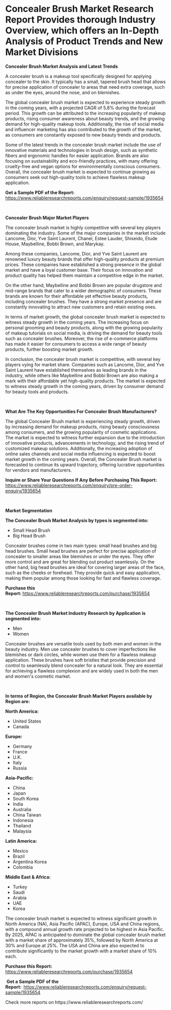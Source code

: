 <p><h1>Concealer Brush Market Research Report Provides thorough Industry Overview, which offers an In-Depth Analysis of Product Trends and New Market Divisions</h1></p><p><strong>Concealer Brush Market Analysis and Latest Trends</strong></p>
<p><p>A concealer brush is a makeup tool specifically designed for applying concealer to the skin. It typically has a small, tapered brush head that allows for precise application of concealer to areas that need extra coverage, such as under the eyes, around the nose, and on blemishes.</p><p>The global concealer brush market is expected to experience steady growth in the coming years, with a projected CAGR of 5.8% during the forecast period. This growth can be attributed to the increasing popularity of makeup products, rising consumer awareness about beauty trends, and the growing demand for high-quality makeup tools. Additionally, the rise of social media and influencer marketing has also contributed to the growth of the market, as consumers are constantly exposed to new beauty trends and products.</p><p>Some of the latest trends in the concealer brush market include the use of innovative materials and technologies in brush design, such as synthetic fibers and ergonomic handles for easier application. Brands are also focusing on sustainability and eco-friendly practices, with many offering cruelty-free and vegan options for environmentally conscious consumers. Overall, the concealer brush market is expected to continue growing as consumers seek out high-quality tools to achieve flawless makeup application.</p></p>
<p><strong>Get a Sample PDF of the Report:&nbsp;</strong> <a href="https://www.reliableresearchreports.com/enquiry/request-sample/1935654">https://www.reliableresearchreports.com/enquiry/request-sample/1935654</a></p>
<p>&nbsp;</p>
<p><strong>Concealer Brush Major Market Players</strong></p>
<p><p>The concealer brush market is highly competitive with several key players dominating the industry. Some of the major companies in the market include Lancome, Dior, Yve Saint Laurent, Chanel, Estee Lauder, Shiseido, Etude House, Maybelline, Bobbi Brown, and Marykay.</p><p>Among these companies, Lancome, Dior, and Yve Saint Laurent are renowned luxury beauty brands that offer high-quality products at premium prices. These companies have established a strong presence in the global market and have a loyal customer base. Their focus on innovation and product quality has helped them maintain a competitive edge in the market.</p><p>On the other hand, Maybelline and Bobbi Brown are popular drugstore and mid-range brands that cater to a wider demographic of consumers. These brands are known for their affordable yet effective beauty products, including concealer brushes. They have a strong market presence and are constantly innovating to attract new customers and retain existing ones.</p><p>In terms of market growth, the global concealer brush market is expected to witness steady growth in the coming years. The increasing focus on personal grooming and beauty products, along with the growing popularity of makeup tutorials on social media, is driving the demand for beauty tools such as concealer brushes. Moreover, the rise of e-commerce platforms has made it easier for consumers to access a wide range of beauty products, further boosting market growth.</p><p>In conclusion, the concealer brush market is competitive, with several key players vying for market share. Companies such as Lancome, Dior, and Yve Saint Laurent have established themselves as leading brands in the industry, while others like Maybelline and Bobbi Brown are also making a mark with their affordable yet high-quality products. The market is expected to witness steady growth in the coming years, driven by consumer demand for beauty tools and products.</p></p>
<p>&nbsp;</p>
<p><strong>What Are The Key Opportunities For Concealer Brush Manufacturers?</strong></p>
<p><p>The global Concealer Brush market is experiencing steady growth, driven by increasing demand for makeup products, rising beauty consciousness among consumers, and the growing popularity of cosmetic applications. The market is expected to witness further expansion due to the introduction of innovative products, advancements in technology, and the rising trend of customized makeup solutions. Additionally, the increasing adoption of online sales channels and social media influencing is expected to boost market growth in the coming years. Overall, the Concealer Brush market is forecasted to continue its upward trajectory, offering lucrative opportunities for vendors and manufacturers.</p></p>
<p><strong>Inquire or Share Your Questions If Any Before Purchasing This Report:</strong> <a href="https://www.reliableresearchreports.com/enquiry/pre-order-enquiry/1935654">https://www.reliableresearchreports.com/enquiry/pre-order-enquiry/1935654</a></p>
<p>&nbsp;</p>
<p><strong>Market Segmentation</strong></p>
<p><strong>The Concealer Brush Market Analysis by types is segmented into:</strong></p>
<p><ul><li>Small Head Brush</li><li>Big Head Brush</li></ul></p>
<p><p>Concealer brushes come in two main types: small head brushes and big head brushes. Small head brushes are perfect for precise application of concealer to smaller areas like blemishes or under the eyes. They offer more control and are great for blending out product seamlessly. On the other hand, big head brushes are ideal for covering larger areas of the face, such as the cheeks or forehead. They provide quick and easy application, making them popular among those looking for fast and flawless coverage.</p></p>
<p><strong>Purchase this Report:&nbsp;</strong><a href="https://www.reliableresearchreports.com/purchase/1935654">https://www.reliableresearchreports.com/purchase/1935654</a></p>
<p>&nbsp;</p>
<p><strong>The Concealer Brush Market Industry Research by Application is segmented into:</strong></p>
<p><ul><li>Men</li><li>Women</li></ul></p>
<p><p>Concealer brushes are versatile tools used by both men and women in the beauty industry. Men use concealer brushes to cover imperfections like blemishes or dark circles, while women use them for a flawless makeup application. These brushes have soft bristles that provide precision and control to seamlessly blend concealer for a natural look. They are essential for achieving a flawless complexion and are widely used in both the men and women's cosmetic market.</p></p>
<p>&nbsp;</p>
<p><strong>In terms of Region, the Concealer Brush Market Players available by Region are:</strong></p>
<p>
    <p> <strong> North America: </strong>
        <ul>
            <li>United States</li>
            <li>Canada</li>
        </ul>
        </p> 
    <p> <strong> Europe: </strong>
        <ul>
            <li>Germany</li>
            <li>France</li>
            <li>U.K.</li>
            <li>Italy</li>
            <li>Russia</li>
        </ul>
        </p> 
    <p> <strong> Asia-Pacific: </strong>
        <ul>
            <li>China</li>
            <li>Japan</li>
            <li>South Korea</li>
            <li>India</li>
            <li>Australia</li>
            <li>China Taiwan</li>
            <li>Indonesia</li>
            <li>Thailand</li>
            <li>Malaysia</li>
        </ul>
        </p> 
    <p> <strong> Latin America: </strong>
        <ul>
            <li>Mexico</li>
            <li>Brazil</li>
            <li>Argentina Korea</li>
            <li>Colombia</li>
        </ul>
        </p> 
    <p> <strong> Middle East & Africa: </strong>
        <ul>
            <li>Turkey</li>
            <li>Saudi</li>
            <li>Arabia</li>
            <li>UAE</li>
            <li>Korea</li>
        </ul>
    </p>
    </p>
<p><p>The concealer brush market is expected to witness significant growth in North America (NA), Asia Pacific (APAC), Europe, USA and China regions, with a compound annual growth rate projected to be highest in Asia Pacific. By 2025, APAC is anticipated to dominate the global concealer brush market with a market share of approximately 35%, followed by North America at 30% and Europe at 25%. The USA and China are also expected to contribute significantly to the market growth with a market share of 10% each.</p></p>
<p><strong>Purchase this Report: </strong><a href="https://www.reliableresearchreports.com/purchase/1935654">https://www.reliableresearchreports.com/purchase/1935654</a></p>
<p>&nbsp;<strong>Get a Sample PDF of the Report:&nbsp;&nbsp;</strong><a href="https://www.reliableresearchreports.com/enquiry/request-sample/1935654">https://www.reliableresearchreports.com/enquiry/request-sample/1935654</a></p>
<p><strong></strong></p>
<p>Check more reports on https://www.reliableresearchreports.com/</p>